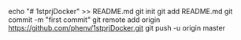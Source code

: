 echo "# 1stprjDocker" >> README.md
git init
git add README.md
git commit -m "first commit"
git remote add origin https://github.com/phenv/1stprjDocker.git
git push -u origin master
